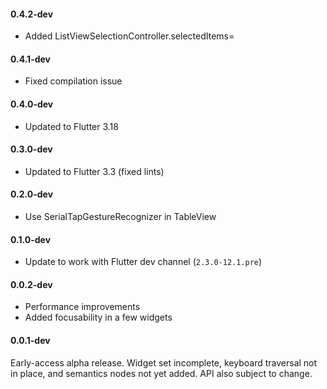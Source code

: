 #### 0.4.2-dev

* Added ListViewSelectionController.selectedItems=

#### 0.4.1-dev

* Fixed compilation issue

#### 0.4.0-dev

* Updated to Flutter 3.18

#### 0.3.0-dev

* Updated to Flutter 3.3 (fixed lints)

#### 0.2.0-dev

* Use SerialTapGestureRecognizer in TableView

#### 0.1.0-dev

* Update to work with Flutter dev channel (`2.3.0-12.1.pre`)

#### 0.0.2-dev

* Performance improvements
* Added focusability in a few widgets

#### 0.0.1-dev

Early-access alpha release. Widget set incomplete, keyboard traversal not in
place, and semantics nodes not yet added. API also subject to change.
